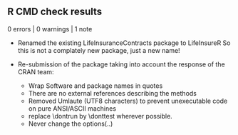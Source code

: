 ## R CMD check results

0 errors | 0 warnings | 1 note

* Renamed the existing LifeInsuranceContracts package to LifeInsureR
  So this is not a complately new package, just a new name!
  
* Re-submission of the package taking into account the response of the CRAN team:
  * Wrap Software and package names in quotes
  * There are no external references describing the methods
  * Removed Umlaute (UTF8 characters) to prevent unexecutable code on pure ANSI/ASCII machines
  * replace \dontrun by \donttest wherever possible.
  * Never change the options(..)
  
